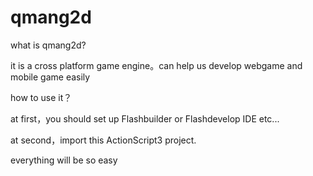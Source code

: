 qmang2d
=======

what is qmang2d?

it is a cross platform game engine。can help us develop webgame and mobile game easily


how to use it？


at first，you should set up Flashbuilder or Flashdevelop IDE etc...


at second，import this ActionScript3 project.


everything will be so easy

